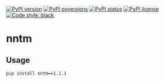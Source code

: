 [![PyPI version](https://img.shields.io/pypi/v/nntm.svg)](https://pypi.python.org/pypi/nntm/)
[![PyPI pyversions](https://img.shields.io/pypi/pyversions/nntm.svg)](https://pypi.python.org/pypi/nntm/)
[![PyPI status](https://img.shields.io/pypi/status/nntm.svg)](https://pypi.python.org/pypi/nntm/)
[![PyPI license](https://img.shields.io/pypi/l/nntm.svg)](https://pypi.python.org/pypi/nntm/)
[![Code style: black](https://img.shields.io/badge/code%20style-black-000000.svg)](https://github.com/psf/black)

# nntm

## Usage
```sh
pip install nntm==1.1.1
```

